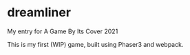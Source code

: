 # dreamliner
My entry for A Game By Its Cover 2021

This is my first (WIP) game, built using Phaser3 and webpack.
